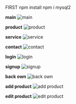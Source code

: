FIRST
npm install
npm i mysql2

**main**
![main](https://github.com/Rooniaz/Clothing-Nicedream/assets/135500783/a5c0270b-c21d-4ea1-9013-1825c071660e)

**product**
![product](https://github.com/Rooniaz/Clothing-Nicedream/assets/135500783/27e6ed23-8beb-4015-9f63-e0c7e5e87cf2)

**service**
![service](https://github.com/Rooniaz/Clothing-Nicedream/assets/135500783/23b5447a-3a0b-4297-9e7a-f3862768ec6f)

**contact**
![contact](https://github.com/Rooniaz/Clothing-Nicedream/assets/135500783/7075514f-f8d3-495c-a88f-a24f73c03a89)

**login**
![login](https://github.com/Rooniaz/Clothing-Nicedream/assets/135500783/f93b6252-4541-4be5-b1bc-2820f97721aa)

**signup**
![signup](https://github.com/Rooniaz/Clothing-Nicedream/assets/135500783/ec9691ca-76ba-4dc0-bb14-c831b285dcc1)

**back own**
![back own](https://github.com/Rooniaz/Clothing-Nicedream/assets/135500783/38143b67-31d4-4ac6-a6f6-0974089e43cf)

**add product**
![add product](https://github.com/Rooniaz/Clothing-Nicedream/assets/135500783/71465eae-1fee-4617-a403-6d27e3fa2e83)

**edit product**
![edit product](https://github.com/Rooniaz/Clothing-Nicedream/assets/135500783/7e002489-7613-4a83-97b0-d3bf73672256)
